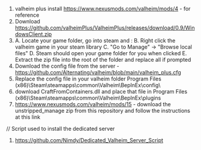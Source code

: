 1. valheim plus install https://www.nexusmods.com/valheim/mods/4 - for reference 
2. Download https://github.com/valheimPlus/ValheimPlus/releases/download/0.9/WindowsClient.zip
3. A. Locate your game folder, go into steam and :
B. Right click the valheim game in your steam library
C. "Go to Manage" -> "Browse local files"
D. Steam should open your game folder for you when clicked
E. Extract the zip file into the root of the folder and replace all if prompted
4. Download the config file from the server - https://github.com/Alternating/valheim/blob/main/valheim_plus.cfg
5. Replace the config file in your valheim folder Program Files (x86)\Steam\steamapps\common\Valheim\BepInEx\config\
6. download CraftFromContainers.dll and place that file in Program Files (x86)\Steam\steamapps\common\Valheim\BepInEx\plugins
7. https://www.nexusmods.com/valheim/mods/15 - download the unstripped_manage zip from this repository and follow the instructions at this link


// Script used to install the dedicated server 
1. https://github.com/Nimdy/Dedicated_Valheim_Server_Script
